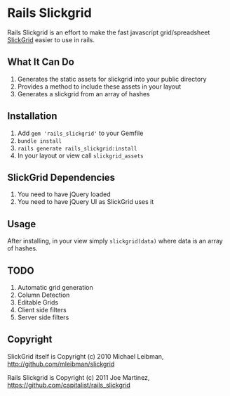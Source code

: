 # Rails Slickgrid #

Rails Slickgrid is an effort to make the fast javascript grid/spreadsheet [SlickGrid](https://github.com/mleibman/SlickGrid) easier to use in rails.

## What It Can Do
1. Generates the static assets for slickgrid into your public directory
2. Provides a method to include these assets in your layout
3. Generates a slickgrid from an array of hashes

## Installation

1. Add `gem 'rails_slickgrid'` to your Gemfile
2. `bundle install`
3. `rails generate rails_slickgrid:install`
4. In your layout or view call `slickgrid_assets`


## SlickGrid Dependencies

1. You need to have jQuery loaded
2. You need to have jQuery UI as SlickGrid uses it

## Usage

After installing, in your view simply `slickgrid(data)` where data is an array of hashes.

## TODO
1. Automatic grid generation
2. Column Detection
3. Editable Grids
4. Client side filters
5. Server side filters

## Copyright

SlickGrid itself is Copyright (c) 2010 Michael Leibman, http://github.com/mleibman/slickgrid

Rails Slickgrid is Copyright (c) 2011 Joe Martinez, https://github.com/capitalist/rails_slickgrid
